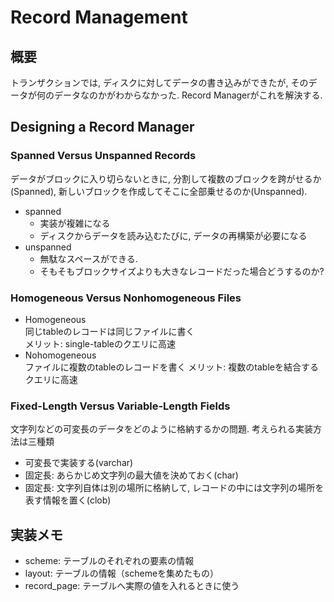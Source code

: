 # Record Management

## 概要
トランザクションでは, ディスクに対してデータの書き込みができたが, そのデータが何のデータなのかがわからなかった.
Record Managerがこれを解決する.

## Designing a Record Manager
### Spanned Versus Unspanned Records
データがブロックに入り切らないときに, 分割して複数のブロックを跨がせるか(Spanned), 新しいブロックを作成してそこに全部乗せるのか(Unspanned).
- spanned
    - 実装が複雑になる
    - ディスクからデータを読み込むたびに, データの再構築が必要になる
- unspanned
    - 無駄なスペースができる. 
    - そもそもブロックサイズよりも大きなレコードだった場合どうするのか?
### Homogeneous Versus Nonhomogeneous Files
- Homogeneous \
    同じtableのレコードは同じファイルに書く \
    メリット: single-tableのクエリに高速
- Nohomogeneous \
    ファイルに複数のtableのレコードを書く
    メリット: 複数のtableを結合するクエリに高速
### Fixed-Length Versus Variable-Length Fields
文字列などの可変長のデータをどのように格納するかの問題.
考えられる実装方法は三種類
- 可変長で実装する(varchar)
- 固定長: あらかじめ文字列の最大値を決めておく(char)
- 固定長: 文字列自体は別の場所に格納して, レコードの中には文字列の場所を表す情報を置く(clob)

## 実装メモ
- scheme: テーブルのそれぞれの要素の情報
- layout: テーブルの情報（schemeを集めたもの）
- record_page: テーブルへ実際の値を入れるときに使う